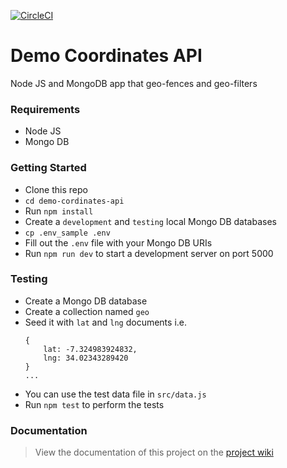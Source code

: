 [![CircleCI](https://circleci.com/gh/musale/demo-cordinates-api.svg?style=svg)](https://circleci.com/gh/musale/demo-cordinates-api)
# Demo Coordinates API

Node JS and MongoDB app that geo-fences and geo-filters

### Requirements
* Node JS
* Mongo DB

### Getting Started
* Clone this repo
* `cd demo-cordinates-api`
* Run `npm install`
* Create a `development` and `testing` local Mongo DB databases
* `cp .env_sample .env`
* Fill out the `.env` file with your Mongo DB URIs
* Run `npm run dev` to start a development server on port 5000

### Testing
* Create a Mongo DB database
* Create a collection named `geo`
* Seed it with `lat` and `lng` documents i.e.
	```
	{
	    lat: -7.324983924832,
	    lng: 34.02343289420
	}
	...
	```
* You can use the test data file in `src/data.js`
* Run `npm test` to perform the tests

### Documentation
> View the documentation of this project on the [project wiki](https://github.com/musale/demo-cordinates-api/wiki/Demo-Coordinates-API-Documentation)

